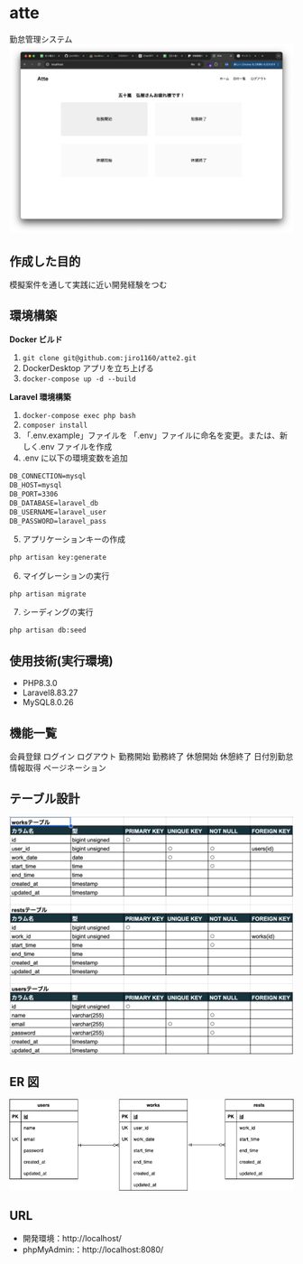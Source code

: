 # atte
勤怠管理システム
![トップページ](トップページ.png)

## 作成した目的
模擬案件を通して実践に近い開発経験をつむ

## 環境構築
**Docker ビルド**

1. `git clone git@github.com:jiro1160/atte2.git`
2. DockerDesktop アプリを立ち上げる
3. `docker-compose up -d --build`

**Laravel 環境構築**

1. `docker-compose exec php bash`
2. `composer install`
3. 「.env.example」ファイルを 「.env」ファイルに命名を変更。または、新しく.env ファイルを作成
4. .env に以下の環境変数を追加

```text
DB_CONNECTION=mysql
DB_HOST=mysql
DB_PORT=3306
DB_DATABASE=laravel_db
DB_USERNAME=laravel_user
DB_PASSWORD=laravel_pass
```

5. アプリケーションキーの作成

```bash
php artisan key:generate
```

6. マイグレーションの実行

```bash
php artisan migrate
```

7. シーディングの実行

```bash
php artisan db:seed
```

## 使用技術(実行環境)

- PHP8.3.0
- Laravel8.83.27
- MySQL8.0.26

## 機能一覧
会員登録
ログイン
ログアウト
勤務開始
勤務終了
休憩開始
休憩終了
日付別勤怠情報取得
ページネーション

## テーブル設計
![テーブル設計](テーブル設計.png)

## ER 図
![ER図](text.drawio.png)

## URL
- 開発環境：http://localhost/
- phpMyAdmin:：http://localhost:8080/

